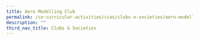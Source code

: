 ```yaml
---
title: Aero Modelling Club
permalink: /co-curricular-activities/ccas/clubs-n-societies/aero-modelling-club
description: ""
third_nav_title: Clubs & Societies
---
```

